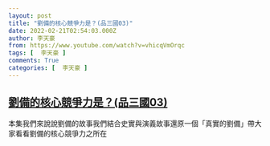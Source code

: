 ```yaml
---
layout: post
title: "劉備的核心競爭力是？(品三國03)"
date: 2022-02-21T02:54:03.000Z
author: 李天豪
from: https://www.youtube.com/watch?v=vhicqVmOrqc
tags: [  李天豪 ]
comments: True
categories: [  李天豪 ]
---
```

<!--1645412043000-->
[劉備的核心競爭力是？(品三國03)](https://www.youtube.com/watch?v=vhicqVmOrqc)
------

<div>
本集我們來說說劉備的故事我們結合史實與演義故事還原一個「真實的劉備」帶大家看看劉備的核心競爭力之所在
</div>
